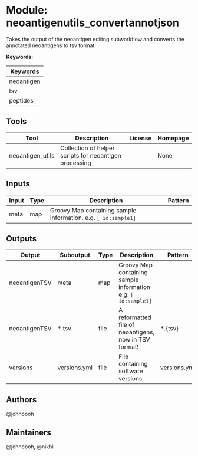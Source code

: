 # Module: neoantigenutils_convertannotjson

Takes the output of the neoantigen ediitng subworkflow and converts the annotated neoantigens to tsv format.

**Keywords:**

| Keywords |
|----------|
| neoantigen |
| tsv |
| peptides |

## Tools

| Tool | Description | License | Homepage |
|------|-------------|---------|----------|
| neoantigen_utils | Collection of helper scripts for neoantigen processing |  | None |

## Inputs

| Input | Type | Description | Pattern |
|-------|------|-------------|---------|
| meta | map | Groovy Map containing sample information. e.g. `[ id:sample1]`  |  |

## Outputs

| Output | Suboutput | Type | Description | Pattern |
|--------|-----------|------|-------------|---------|
| neoantigenTSV | meta | map | Groovy Map containing sample information e.g. `[ id:sample1]`  |  |
| neoantigenTSV | *.tsv | file | A reformatted file of neoantigens, now in TSV format! | *.{tsv} |
| versions | versions.yml | file | File containing software versions | versions.yml |

## Authors

@johnoooh

## Maintainers

@johnoooh, @nikhil

